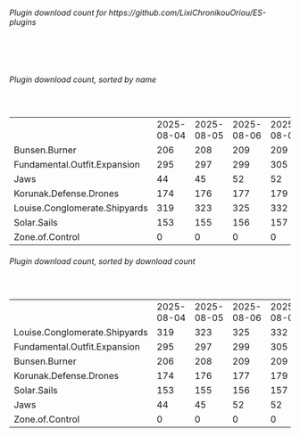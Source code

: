 <h6>Plugin download count for https://github.com/LixiChronikouOriou/ES-plugins</h6><br>
<br>
<h6>Plugin download count, sorted by name</h6><sub><sup><br>
<table>
	<tr>
		<td></td>
		<td>2025-08-04</td>
		<td>2025-08-05</td>
		<td>2025-08-06</td>
		<td>2025-08-07</td>
		<td>2025-08-08</td>
		<td>2025-08-09</td>
		<td>2025-08-10</td>
		<td>today +</td>
	</tr>
	<tr>
		<td>Bunsen.Burner</td>
		<td>206</td>
		<td>208</td>
		<td>209</td>
		<td>209</td>
		<td>209</td>
		<td>211</td>
		<td>211</td>
		<td></td>
	</tr>
	<tr>
		<td>Fundamental.Outfit.Expansion</td>
		<td>295</td>
		<td>297</td>
		<td>299</td>
		<td>305</td>
		<td>307</td>
		<td>309</td>
		<td>309</td>
		<td></td>
	</tr>
	<tr>
		<td>Jaws</td>
		<td>44</td>
		<td>45</td>
		<td>52</td>
		<td>52</td>
		<td>54</td>
		<td>56</td>
		<td>56</td>
		<td></td>
	</tr>
	<tr>
		<td>Korunak.Defense.Drones</td>
		<td>174</td>
		<td>176</td>
		<td>177</td>
		<td>179</td>
		<td>179</td>
		<td>181</td>
		<td>183</td>
		<td>+ 2</td>
	</tr>
	<tr>
		<td>Louise.Conglomerate.Shipyards</td>
		<td>319</td>
		<td>323</td>
		<td>325</td>
		<td>332</td>
		<td>334</td>
		<td>336</td>
		<td>338</td>
		<td>+ 2</td>
	</tr>
	<tr>
		<td>Solar.Sails</td>
		<td>153</td>
		<td>155</td>
		<td>156</td>
		<td>157</td>
		<td>159</td>
		<td>161</td>
		<td>163</td>
		<td>+ 2</td>
	</tr>
	<tr>
		<td>Zone.of.Control</td>
		<td>0</td>
		<td>0</td>
		<td>0</td>
		<td>0</td>
		<td>0</td>
		<td>6</td>
		<td>12</td>
		<td>+ 6</td>
	</tr>
</table>
</sub></sup>
<h6>Plugin download count, sorted by download count</h6><sub><sup><br>
<table>
	<tr>
		<td></td>
		<td>2025-08-04</td>
		<td>2025-08-05</td>
		<td>2025-08-06</td>
		<td>2025-08-07</td>
		<td>2025-08-08</td>
		<td>2025-08-09</td>
		<td>2025-08-10</td>
		<td>today +</td>
	</tr>
	<tr>
		<td>Louise.Conglomerate.Shipyards</td>
		<td>319</td>
		<td>323</td>
		<td>325</td>
		<td>332</td>
		<td>334</td>
		<td>336</td>
		<td>338</td>
		<td>+ 2</td>
	</tr>
	<tr>
		<td>Fundamental.Outfit.Expansion</td>
		<td>295</td>
		<td>297</td>
		<td>299</td>
		<td>305</td>
		<td>307</td>
		<td>309</td>
		<td>309</td>
		<td></td>
	</tr>
	<tr>
		<td>Bunsen.Burner</td>
		<td>206</td>
		<td>208</td>
		<td>209</td>
		<td>209</td>
		<td>209</td>
		<td>211</td>
		<td>211</td>
		<td></td>
	</tr>
	<tr>
		<td>Korunak.Defense.Drones</td>
		<td>174</td>
		<td>176</td>
		<td>177</td>
		<td>179</td>
		<td>179</td>
		<td>181</td>
		<td>183</td>
		<td>+ 2</td>
	</tr>
	<tr>
		<td>Solar.Sails</td>
		<td>153</td>
		<td>155</td>
		<td>156</td>
		<td>157</td>
		<td>159</td>
		<td>161</td>
		<td>163</td>
		<td>+ 2</td>
	</tr>
	<tr>
		<td>Jaws</td>
		<td>44</td>
		<td>45</td>
		<td>52</td>
		<td>52</td>
		<td>54</td>
		<td>56</td>
		<td>56</td>
		<td></td>
	</tr>
	<tr>
		<td>Zone.of.Control</td>
		<td>0</td>
		<td>0</td>
		<td>0</td>
		<td>0</td>
		<td>0</td>
		<td>6</td>
		<td>12</td>
		<td>+ 6</td>
	</tr>
</table>
</sub></sup>
